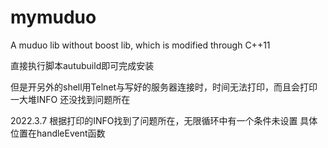 # mymuduo
A muduo lib without boost lib, which is modified through C++11

直接执行脚本autubuild即可完成安装

但是开另外的shell用Telnet与写好的服务器连接时，时间无法打印，而且会打印一大堆INFO
还没找到问题所在

2022.3.7
根据打印的INFO找到了问题所在，无限循环中有一个条件未设置
具体位置在handleEvent函数
